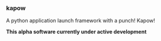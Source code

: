 ### kapow


A python application launch framework with a punch! Kapow!

**This alpha software currently under active development**
